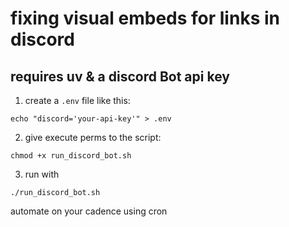 # fixing visual embeds for links in discord
## requires uv & a discord Bot api key

1. create a `.env` file like this:

`echo "discord='your-api-key'" > .env`



2. give execute perms to the script: 

`chmod +x run_discord_bot.sh `



3. run with

`./run_discord_bot.sh`


automate on your cadence using cron